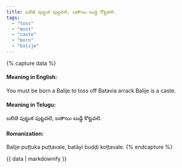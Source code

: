 ```yaml
---
title: బలిజె పుట్టుక పుట్టవలె, బతాయి బుడ్డి కొట్టవలె.
tags:
  - "toss"
  - "must"
  - "caste"
  - "born"
  - "balije"
---
```


{% capture data %}
#### Meaning in English:
You must be born a Balije to toss off Batavia arrack
Balije is a caste.

#### Meaning in Telugu:
బలిజె పుట్టుక పుట్టవలె, బతాయి బుడ్డి కొట్టవలె.

#### Romanization:
Balije puṭṭuka puṭṭavale, batāyi buḍḍi koṭṭavale.
{% endcapture %}

{{ data | markdownify }}

